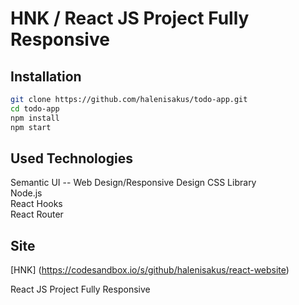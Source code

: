 # HNK / React JS Project Fully Responsive

## Installation

```bash
git clone https://github.com/halenisakus/todo-app.git
cd todo-app
npm install
npm start
```

## Used Technologies

Semantic UI -- Web Design/Responsive Design CSS Library <br />
Node.js <br />
React Hooks <br />
React Router <br />

## Site

[HNK] (https://codesandbox.io/s/github/halenisakus/react-website)

React JS Project Fully Responsive

